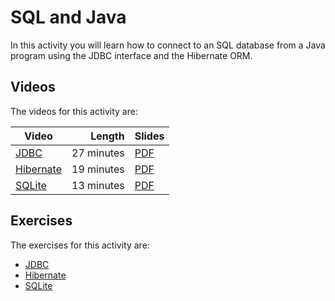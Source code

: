 # SQL and Java

In this activity you will learn how to connect to an SQL database from a Java program using the JDBC interface and the Hibernate ORM.

## Videos

The videos for this activity are:

| Video | Length | Slides |
|-------|-------:|--------|
| [JDBC]() | 27 minutes | [PDF]() |
| [Hibernate]() | 19 minutes | [PDF]() |
| [SQLite]() | 13 minutes | [PDF]() |

## Exercises

The exercises for this activity are:

  - [JDBC](./jdbc.md)
  - [Hibernate](./hibernate.md)
  - [SQLite](./sqlite.md)
